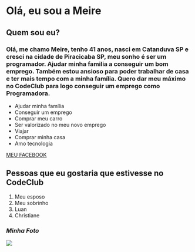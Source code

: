 <h1>Olá, eu sou a Meire</h1>

<h2>Quem sou eu?</h2>

<h3>Olá, me chamo Meire, tenho 41 anos, nasci em Catanduva SP e cresci na cidade de Piracicaba SP, meu sonho é ser um programador. Ajudar minha familia a conseguir um bom emprego. Também estou ansioso para poder trabalhar de casa e ter mais tempo com a minha família. Quero dar meu máximo no CodeClub para logo conseguir um emprego como Programadora.</h3>

<ul>
<li>Ajudar minha família</li>
<li>Conseguir um emprego</li>
<li>Comprar meu carro</li>
<li>Ser valorizado no meu novo emprego</li>
<li>Viajar</li>
<li>Comprar minha casa</li>
<li>Amo tecnologia</li>
</ul>

<a href="https://www.facebook.com/meireceschim" target="-blank">MEU FACEBOOK</a>

<h2>Pessoas que eu gostaria que estivesse no CodeClub</h2>

<ol>
<li>Meu esposo</li>
<li>Meu sobrinho</li>
<li>Luan</li>
<li>Christiane</li>
</ol>

<h3><i>Minha Foto</i></h3>
<img src="https://scontent.fbfh1-1.fna.fbcdn.net/v/t1.6435-9/102408758_3256222071068594_7478113035367913436_n.jpg?_nc_cat=103&ccb=1-4&_nc_sid=174925&_nc_ohc=c1cZHeI_zrcAX8-E-kn&tn=Z71m3pH6t6BAMlrF&_nc_ht=scontent.fbfh1-1.fna&oh=e754a5c911c56ba4f984813f9d1fc509&oe=61311707"> 

